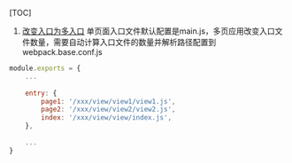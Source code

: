 [TOC]

1. [改变入口为多入口](https://juejin.cn/post/6994087364452679693)
  单页面入口文件默认配置是main.js，多页应用改变入口文件数量，需要自动计算入口文件的数量并解析路径配置到webpack.base.conf.js
  ```js
  module.exports = {
      ...
      
      entry: {
          page1: '/xxx/view/view1/view1.js',
          page2: '/xxx/view/view2/view2.js',
          index: '/xxx/view/view/index.js',
      },
      
      ...
  }
  ```